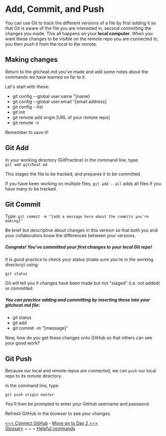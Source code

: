 # Add, Commit, and Push

You can use Git to track the different versions of a file by first _adding_ it so that Git is aware of the file you are interested in, second _committing_ the changes you made. This all happens on your **local computer**. When you want these changes to be visible on the remote repo you are connected to, you then _push_ it from the local to the remote.

## Making changes

Return to the gitcheat.md you've made and add some notes about the commands we have learned so far to it.

Let's start with these:  
- git config --global user.name "[name]
- git config --global user.email "[email address]
- git config --list
- git init
- git remote add origin [URL of your remote repo]
- git remote -v

Remember to save it!

## Git Add

In your working directory (GitPractice) in the command line, type:  
`git add gitcheat.md`

This stages the file to be tracked, and prepares it to be committed.  

If you have been working on multiple files, `git add --all` adds all files if you have many to be tracked.

## Git Commit
Type: `git commit -m "[add a message here about the commits you're making]"`

Be brief but descriptive about changes in this version so that both you and your collaborators know the differences between your versions. 

##### Congrats! You've committed your first changes to your _local_ Git repo! 

It is good practice to check your status (make sure you're in the working directory) using:

`git status`

Git will tell you if changes have been made but not "staged" (i.e. not added) or committed. 

##### You can practice adding and committing by inserting these into your gitcheat.md file:

 - git status
 - git add
 - git commit -m "[message]"
 
Now, how do you get these changes onto GitHub so that others can see your good work?

## Git Push

Because our local and remote repos are connected, we can `push` our local repo to its remote directory. 

In the command line, type:

`git push origin master`

You'll then be prompted to enter your GitHub username and password.

Refresh GitHub in the browser to see your changes. 

[<<< Connect GitHub](github.md) - [Move on to Day 2 >>>](gitrefresh.md)  
[Glossary](glossary.md) ~ ~ ~ [Helpful commands](helpfulcommands.md)
